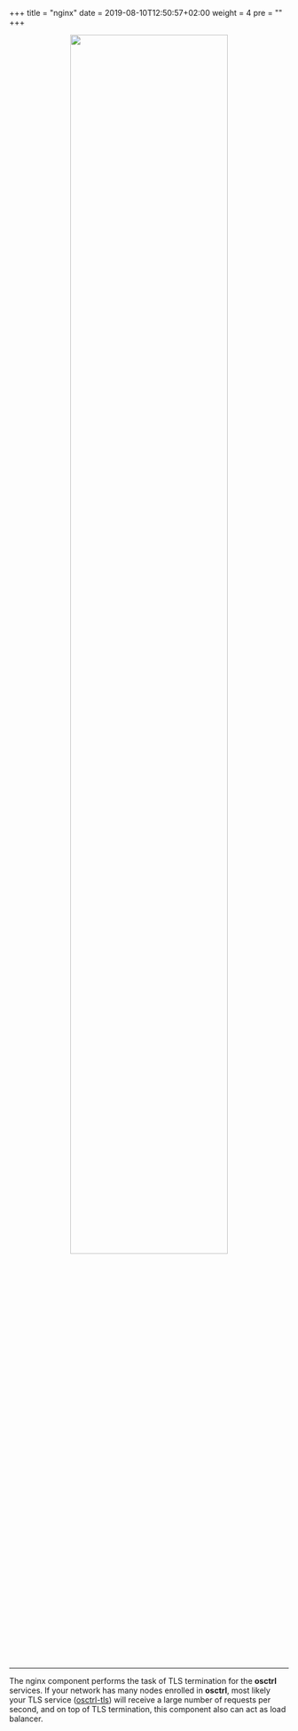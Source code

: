 +++
title = "nginx"
date = 2019-08-10T12:50:57+02:00
weight = 4
pre = ""
+++

<p align="center">

  <img src="/nginx.png" style="width:75%; margin: 0;"/>

</p>

---

The nginx component performs the task of TLS termination for the **osctrl** services. If your network has many nodes enrolled in **osctrl**, most likely your TLS service ([osctrl-tls](https://www.osctrl.net/components/osctrl-tls/)) will receive a large number of requests per second, and on top of TLS termination, this component also can act as load balancer.
